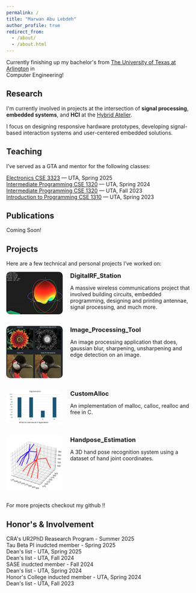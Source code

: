 ```yaml
---
permalink: /
title: "Marwan Abu Lebdeh"
author_profile: true
redirect_from: 
  - /about/
  - /about.html
---
```


Currently finishing up my bachelor's from [The University of Texas at Arlington](https://www.uta.edu) in<br>Computer Engineering!

## Research

I'm currently involved in projects at the intersection of **signal processing**, **embedded systems**, and **HCI** at the [Hybrid Atelier](https://hybridatelier.uta.edu).

I focus on designing responsive hardware prototypes, developing signal-based interaction systems and user-centered embedded solutions.

## Teaching

I’ve served as a GTA and mentor for the following classes:

[Electronics CSE 3323](https://catalog.uta.edu/search/?P=CSE%203323) — UTA, Spring 2025<br>
[Intermediate Programming CSE 1320](https://catalog.uta.edu/search/?P=CSE%201320) — UTA, Spring 2024<br>
[Intermediate Programming CSE 1320](https://catalog.uta.edu/search/?P=CSE%201320) — UTA, Fall 2023<br>
[Introduction to Programming CSE 1310](https://catalog.uta.edu/search/?P=CSE%201310) — UTA, Spring 2023<br>

## Publications

Coming Soon!

## Projects

Here are a few technical and personal projects I’ve worked on:

<div style="display: flex; align-items: flex-start; gap: 20px; margin-bottom: 2em;">
  <a href="https://github.com/marwanthestudent/DigitalRF_Station">
    <img src="../images/antenna.png" alt="antenna" style="max-width: 150px; max-height: 150px; border-radius: 10px; object-fit: cover;">
  </a>
  <div>
    <h3 style="margin: 0;">
      <a href="https://github.com/marwanthestudent/DigitalRF_Station" style="text-decoration: none; color: inherit;">
        DigitalRF_Station
      </a>
    </h3>
    <p>
      A massive wireless communications project that involved building circuits, embedded programming, designing and printing antennae, signal processing, and much more.
    </p>
  </div>
</div>

<div style="display: flex; align-items: flex-start; gap: 20px; margin-bottom: 2em;">
  <a href="https://github.com/marwanthestudent/Image_processing_tool">
    <img src="../images/computergraph.png" alt="detection" style="max-width: 150px; max-height: 150px; border-radius: 10px; object-fit: cover;">
  </a>
  <div>
    <h3 style="margin: 0;">
      <a href="https://github.com/marwanthestudent/Image_processing_tool" style="text-decoration: none; color: inherit;">
        Image_Processing_Tool
      </a>
    </h3>
    <p>
      An image processing application that does, gaussian blur, sharpening, unsharpening and edge detection on an image.
    </p>
  </div>
</div>

<div style="display: flex; align-items: flex-start; gap: 20px; margin-bottom: 2em;">
  <a href="https://github.com/marwanthestudent/CustomAlloc">
    <img src="../images/fragment.png" alt="fragmentation" style="max-width: 150px; max-height: 150px; border-radius: 10px; object-fit: cover;">
  </a>
  <div>
    <h3 style="margin: 0;">
      <a href="https://github.com/marwanthestudent/CustomAlloc" style="text-decoration: none; color: inherit;">
        CustomAlloc
      </a>
    </h3>
    <p>
      An implementation of malloc, calloc, realloc and free in C.
    </p>
  </div>
</div>

<div style="display: flex; align-items: flex-start; gap: 20px; margin-bottom: 2em;">
  <a href="https://github.com/marwanthestudent/Handpose_Estimation">
    <img src="../images/est.png" alt="est" style="max-width: 150px; max-height: 150px; border-radius: 10px; object-fit: cover;">
  </a>
  <div>
    <h3 style="margin: 0;">
      <a href="https://github.com/marwanthestudent/Handpose_Estimation" style="text-decoration: none; color: inherit;">
        Handpose_Estimation
      </a>
    </h3>
    <p>
      A 3D hand pose recognition system using a dataset of hand joint coordinates.
    </p>
  </div>
</div>

For more projects checkout my github !!

## Honor's & Involvement
CRA's UR2PhD Reasearch Program - Summer 2025<br>
Tau Beta PI inudcted member - Spring 2025<br>
Dean's list - UTA, Spring 2025<br>
Dean's list - UTA, Fall 2024<br>
SASE inudcted member - Fall 2024<br>
Dean's list - UTA, Spring 2024<br>
Honor's College inducted member - UTA, Spring 2024<br>
Dean's list - UTA, Fall 2023<br>